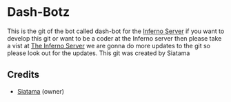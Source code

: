 Dash-Botz
=================
This is the git of the bot called dash-bot for the [Inferno Server](inferno.psim.us) if you want to develop this git or want to be a coder at the Inferno server then please take a vist at [The Inferno Server](inferno.psim.us) we are gonna do more updates to the git so please look out for the updates. This git was created by Siatama

Credits
---------------------------

- [Siatama](github.com/Siatama) (owner)
